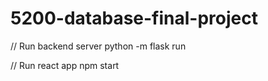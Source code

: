 # 5200-database-final-project


// Run backend server
python -m flask run

// Run react app
npm start
